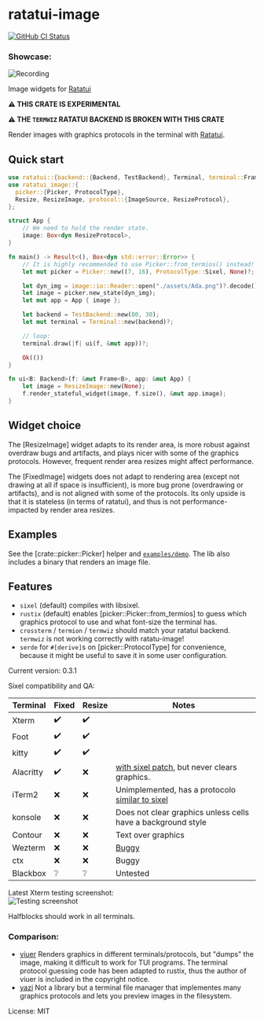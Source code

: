 # ratatui-image

[![GitHub CI
Status](https://img.shields.io/github/actions/workflow/status/benjajaja/ratatui-image/ci.yaml?style=flat-square&logo=github)](https://github.com/benjajaja/ratatui-image/actions?query=workflow%3A)

### Showcase:

![Recording](./assets/Recording.gif)

Image widgets for [Ratatui]

**⚠️ THIS CRATE IS EXPERIMENTAL**

**⚠️ THE `TERMWIZ` RATATUI BACKEND IS BROKEN WITH THIS CRATE**

Render images with graphics protocols in the terminal with [Ratatui].

## Quick start
```rust
use ratatui::{backend::{Backend, TestBackend}, Terminal, terminal::Frame, layout::Rect};
use ratatui_image::{
  picker::{Picker, ProtocolType},
  Resize, ResizeImage, protocol::{ImageSource, ResizeProtocol},
};

struct App {
    // We need to hold the render state.
    image: Box<dyn ResizeProtocol>,
}

fn main() -> Result<(), Box<dyn std::error::Error>> {
    // It is highly recommended to use Picker::from_termios() instead!
    let mut picker = Picker::new((7, 16), ProtocolType::Sixel, None)?;

    let dyn_img = image::io::Reader::open("./assets/Ada.png")?.decode()?;
    let image = picker.new_state(dyn_img);
    let mut app = App { image };

    let backend = TestBackend::new(80, 30);
    let mut terminal = Terminal::new(backend)?;

    // loop:
    terminal.draw(|f| ui(f, &mut app))?;

    Ok(())
}

fn ui<B: Backend>(f: &mut Frame<B>, app: &mut App) {
    let image = ResizeImage::new(None);
    f.render_stateful_widget(image, f.size(), &mut app.image);
}
```

## Widget choice
The [ResizeImage] widget adapts to its render area, is more robust against overdraw bugs and
artifacts, and plays nicer with some of the graphics protocols. However, frequent render area
resizes might affect performance.

The [FixedImage] widgets does not adapt to rendering area (except not drawing at all if space
is insufficient), is more bug prone (overdrawing or artifacts), and is not aligned with some of
the protocols. Its only upside is that it is stateless (in terms of ratatui), and thus is not
performance-impacted by render area resizes.

## Examples

See the [crate::picker::Picker] helper and [`examples/demo`](./examples/demo/main.rs).
The lib also includes a binary that renders an image file.

## Features
* `sixel` (default) compiles with libsixel.
* `rustix` (default) enables [picker::Picker::from_termios] to guess which graphics protocol to use and what
font-size the terminal has.
* `crossterm` / `termion` / `termwiz` should match your ratatui backend. `termwiz` is not
working correctly with ratatu-image!
* `serde` for `#[derive]`s on [picker::ProtocolType] for convenience, because it might be
useful to save it in some user configuration.

[Ratatui]: https://github.com/ratatui-org/ratatui
[Sixel]: https://en.wikipedia.org/wiki/Sixel
[Ratatui PR for cell skipping]: https://github.com/ratatui-org/ratatui/pull/215
[Ratatui PR for getting window size]: https://github.com/ratatui-org/ratatui/pull/276

Current version: 0.3.1

Sixel compatibility and QA:

Terminal   | Fixed | Resize | Notes
-----------|-------|--------|-------
Xterm      | ✔️     | ✔️      |
Foot       | ✔️     | ✔️      |
kitty      | ✔️     | ✔️      |
Alacritty  | ✔️     | ❌     | [with sixel patch](https://github.com/microo8/alacritty-sixel), but never clears graphics.
iTerm2     | ❌    | ❌     | Unimplemented, has a protocolo [similar to sixel](https://iterm2.com/documentation-images.html)
konsole    | ❌    | ❌     | Does not clear graphics unless cells have a background style
Contour    | ❌    | ❌     | Text over graphics
Wezterm    | ❌    | ❌     | [Buggy](https://github.com/wez/wezterm/issues/217#issuecomment-1657075311)
ctx        | ❌    | ❌     | Buggy
Blackbox   | ❔    | ❔     | Untested

Latest Xterm testing screenshot:  
![Testing screenshot](./assets/test_screenshot.png)

Halfblocks should work in all terminals.

### Comparison:

* [viuer](https://crates.io/crates/viuer)
  Renders graphics in different terminals/protocols, but "dumps" the image, making it difficult to
  work for TUI programs.
  The terminal protocol guessing code has been adapted to rustix, thus the author of viuer is
  included in the copyright notice.
* [yazi](https://github.com/sxyazi/yazi)
  Not a library but a terminal file manager that implementes many graphics protocols and lets you
  preview images in the filesystem.

License: MIT

